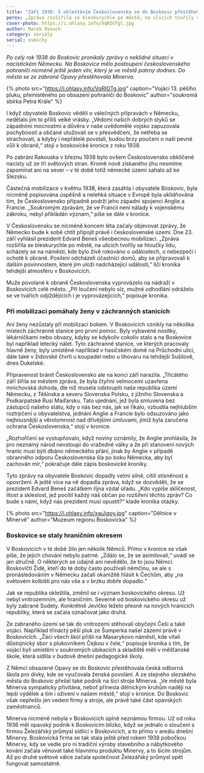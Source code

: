 ```yaml
---
title: "Září 1938: S okleštěním Československa se do Boskovic přestěhovala Minerva"
perex: „Zpráva rozšířila se bleskurychle po městě, na ulicích tvořily se hloučky lidu, scházely se na náměstí, kde bylo živě rokováno o událostech, o nebezpečí i ochotě k obraně.“
cover-photo: https://i.ohlasy.info/VqRIGTgl.jpg
author: Marek Osouch
category: seriály
serial: osmicky
---
```


*Po celý rok 1938 do Boskovic pronikaly zprávy o neklidné situaci v nacistickém Německu. Na Boskovice mělo postoupení československého pohraničí nicméně ještě jeden vliv, který je ve městě patrný dodnes. Do města se ze zabrané Opavy přestěhovala Minerva.*

{% photo src="https://i.ohlasy.info/VqRIGTg.jpg" caption="Vojáci 13. pěšího pluku, přemístěného po obsazení pohraničí do Boskovic" author="soukromá sbírka Petra Krále" %}

I když obyvatelé Boskovic věděli o válečných přípravách v Německu, nedělalo jim to příliš velké vrásky. „Vědomí našich dobrých styků se západními mocnostmi a důvěra v naše uvědomělé vojsko zapuzovala pochybnosti a občané utužovali se v přesvědčení, že netřeba se strachovati, a kdyby i nepřátelé povstali, budou brzy poučeni o naší pevné vůli k obraně,“ stojí v boskovické kronice z roku 1938.

Po zabrání Rakouska v březnu 1938 bylo ovšem Československo obklíčené nacisty už ze tří světových stran. Kromě nově získaného jihu nesmíme zapomínat ani na sever – v té době totiž německé území sahalo až ke Slezsku.

Částečná mobilizace v květnu 1938, která zasáhla i obyvatele Boskovic, byla nicméně popisována úspěšně a nelehká situace v Evropě byla uklidňována tím, že Československo případně podrží jeho západní spojenci Anglie a Francie. „Soukromým zprávám, že ve Francii není nálady k vojenskému zákroku, nebyl přikládán význam,“ píše se dále v kronice.

V Československu se nicméně koncem léta začaly objevovat zprávy, že Německo bude k sobě chtít připojit právě i československé území. Dne 23. září vyhlásil prezident Edvard Beneš všeobecnou mobilizaci. „Zpráva rozšířila se bleskurychle po městě, na ulicích tvořily se hloučky lidu, scházely se na náměstí, kde bylo živě rokováno o událostech, o nebezpečí i ochotě k obraně. Posíleni odcházeli účastníci domů, aby se připravovali k dalším povinnostem, které jim uloží nadcházející události,“ líčí kronika tehdejší atmosféru v Boskovicích.

Muže povolané k obraně Československa vyprovázelo na nádraží v Boskovicích celé město. „Při loučení nebylo slz, mužné odhodlání odráželo se ve tvářích odjíždějících i je vyprovázejících,“ popisuje kronika.

### Při mobilizaci pomáhaly ženy v záchranných stanicích

Ani ženy nezůstaly při mobilizaci bokem. V Boskovicích vznikly na několika místech záchranné stanice pro první pomoc. Byly vybavené nosítky, lékárničkami nebo obvazy, kdyby se kdykoliv cokoliv stalo a na Boskovice byl například letecký nálet. Tyto záchranné stanice, ve kterých pracovaly hlavně ženy, byly umístěné například v hasičském domě na Průchodní ulici, dále také v židovské čtvrti u koupadel nebo u lihovaru na tehdejší Sušilově, dnes Dukelské.

Připravenost bránit Československo ale na konci září narazila. „Třicátého září šířila se městem zpráva, že byla čtyřmi velmocemi uzavřena mnichovská dohoda, dle níž musela odstoupiti naše republika území Německu, z Těšínska a severu Slovenska Polsku, z jižního Slovenska a Podkarpatské Rusi Maďarsku. Tato ujednání, jež byla smluvena bez zástupců našeho státu, kdy o nás bez nás, jak se říkalo, vzbudila nejhlubším roztrpčení u obyvatelstva, jednání Anglie a Francie bylo odsuzováno jako nejhnusnější a věrolomnost nad dřívějšími úmluvami, jimiž byla zaručena ochrana Československa,“ stojí v kronice.

„Rozhořčení se vystupňovalo, když noviny oznámily, že Anglie prohlásila, že pro neznámý národ nevstoupí do vražedné války a že při stanovení nových hranic musí býti dbáno německého přání, jinak by Anglie v případě obranného odporu Československa šla po boku Německa, aby byl zachován mír,“ pokračuje dále zápis boskovické kroniky.

Tyto zprávy na obyvatele Boskovic dopadly velmi silně, cítili stísněnost a opovržení. A ještě více na ně dopadla zpráva, když se dozvěděli, že se prezident Edvard Beneš začátkem října vzdal úřadu. „Kdo vypíše sklíčenost, lítost a skleslost, jež pocítil každý náš občan po rozšíření těchto zpráv? Co bude s námi, když nás prezident musí opustit?“ klade kronika otázky.

{% photo src="https://i.ohlasy.info/xwJiqoy.jpg" caption="Dělnice v Minervě" author="Muzeum regionu Boskovicka" %}

### Boskovice se staly hraničním okresem

V Boskovicích v té době žilo jen několik Němců. Přímo v kronice se však píše, že jejich chování nebylo patrné. „Zdálo se, že se asimilovali,“ uvádí se jen stručně. O některých se údajně ani nevědělo, že to jsou Němci. Boskovičtí Židé, kteří do té doby často používali němčinu, se ale s pronásledováním v Německu začali okamžitě hlásit k Čechům, aby „na světovém kolbišti pro nás vše a v brzku dobře dopadlo.“

Jak se republika okleštila, změnil se i význam boskovického okresu. Už nebyl vnitrozemním, ale hraničním. Severně od boskovického okresu už byly zabrané Sudety. Konkrétně Jevíčko leželo přesně na nových hranicích republiky, která se začala označovat jako druhá.

Ze zabraného území se tak do vnitrozemí stěhovali obyčejní Češi a také vojáci. Například třináctý pěší pluk ze Šumperka našel zázemí právě v Boskovicích. „Žáci všech škol přišli na Masarykovo náměstí, kde vítali důstojnický sbor s plukovníkem Čejkou v čele,“ popisuje kronika s tím, že vojáci byli umístěni v soukromých ubikacích a skladiště měli v měšťanské škole, která sídlila v budově dnešní pedagogické školy.

Z Němci obsazené Opavy se do Boskovic přestěhovala česká odborná škola pro dívky, kde se vyučovala ženská povolání. A ze stejného slezského města do Boskovic přešel také podnik na šicí stroje Minerva. „Ve městě byla Minerva sympaticky přivítána, neboť přinesla dělnickým kruhům naději na lepší výdělek a tím i oživení v našem městě,“ stojí v kronice. Do Boskovic však nepřešlo jen vedení firmy a stroje, ale právě také část opavských zaměstnanců.

Minerva nicméně nebyla v Boskovicích úplně neznámou firmou. Už od roku 1936 měl opavský podnik k Boskovicím blízko, když se jednalo o sloučení s firmou Železářský průmysl sídlící v Boskovicích, a to přímo v areálu dnešní Minervy. Boskovická firma se tak stala ještě před rokem 1938 pobočkou Minervy, kdy se vedle pro ni tradiční výroby stavebního a nábytkového kování začala věnovat také hlavnímu produktu Minervy, a to šicím strojům. Až po druhé světové válce začala společnost Železářský průmysl opět fungovat samostatně.
